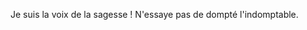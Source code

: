 Je suis la voix de la sagesse ! 
N'essaye pas de dompté l'indomptable. 
<!---
MrGenky/MrGenky is a ✨ special ✨ repository because its `README.md` (this file) appears on your GitHub profile.
You can click the Preview link to take a look at your changes.
--->

